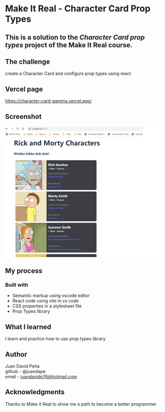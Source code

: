 # Make It Real - Character Card Prop Types
## This is a solution to the *Character Card prop types* project of the Make It Real course.

## The challenge
create a Character Card and configure prop types using react
## Vercel page
https://character-card-gamma.vercel.app/

## Screenshot
![print screen](./src/assets/print-screen.png)
## My process
### Built with
- Semantic markup using vscode editor
- React code using vite in vs code
- CSS properties in a stylesheet file
- Prop Types library

## What I learned
I learn and practice how to use prop types library

## Author
Juan David Peña  
github - @juandape  
email - juandavidp76@hotmail.com  

## Acknowledgments
Thanks to Make it Real to show me a path to become a better programmer